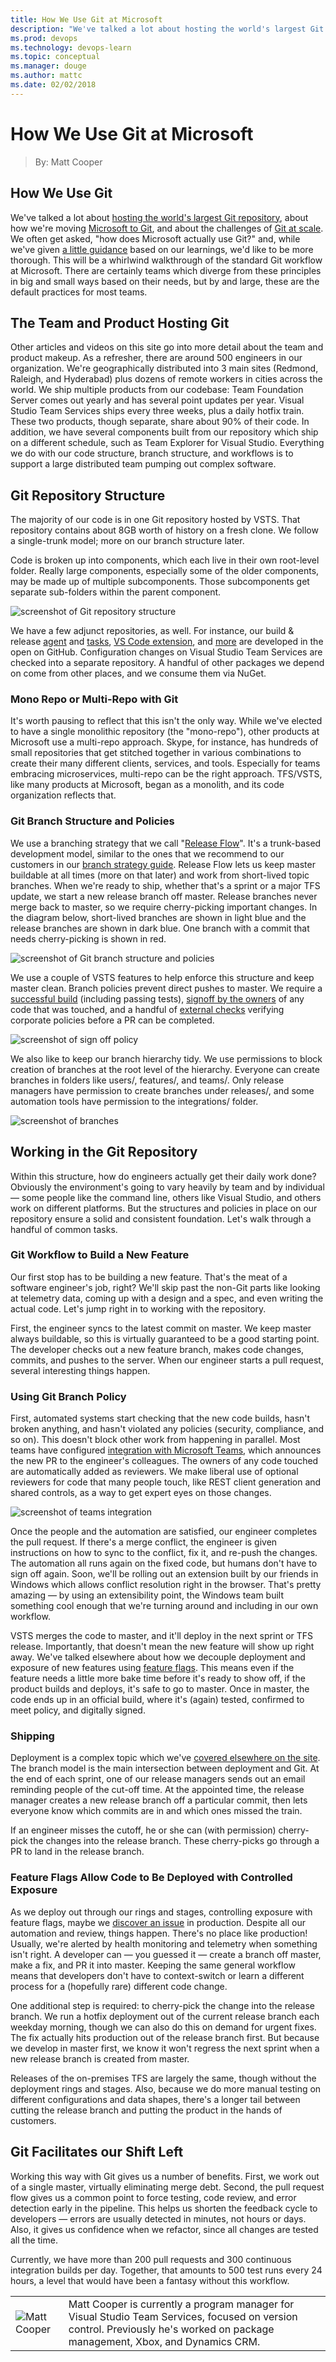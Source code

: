```yaml
---
title: How We Use Git at Microsoft
description: "We've talked a lot about hosting the world's largest Git repository, about how we're moving Microsoft to Git, and about the challenges of Git at scale."
ms.prod: devops
ms.technology: devops-learn
ms.topic: conceptual
ms.manager: douge
ms.author: mattc
ms.date: 02/02/2018
---
```


# How We Use Git at Microsoft
> By: Matt Cooper

## How We Use Git
We've talked a lot about [hosting the world's largest Git repository](https://blogs.msdn.microsoft.com/bharry/2017/05/24/the-largest-git-repo-on-the-planet/),
about how we're moving [Microsoft to Git](https://www.youtube.com/watch?v=rKgBV4yfK3g), and about the
challenges of [Git at scale](../git/git-at-scale.md). We often get
asked, "how does Microsoft actually use Git?" and, while we've given [a little guidance](/azure/devops/git/concepts/git-branching-guidance)
based on our learnings, we'd like to be more thorough. This will be a
whirlwind walkthrough of the standard Git workflow at Microsoft. There
are certainly teams which diverge from these principles in big and small
ways based on their needs, but by and large, these are the default
practices for most teams.

## The Team and Product Hosting Git
Other articles and videos on this site go into more detail about the
team and product makeup. As a refresher, there are around 500 engineers
in our organization. We're geographically distributed into 3 main sites
(Redmond, Raleigh, and Hyderabad) plus dozens of remote workers in
cities across the world. We ship multiple products from our codebase:
Team Foundation Server comes out yearly and has several point updates
per year. Visual Studio Team Services ships every three weeks, plus a
daily hotfix train. These two products, though separate, share about 90%
of their code. In addition, we have several components built from our
repository which ship on a different schedule, such as Team Explorer for
Visual Studio. Everything we do with our code structure, branch
structure, and workflows is to support a large distributed team pumping
out complex software.

## Git Repository Structure
The majority of our code is in one Git repository hosted by VSTS. That
repository contains about 8GB worth of history on a fresh clone. We
follow a single-trunk model; more on our branch structure later.

Code is broken up into components, which each live in their own
root-level folder. Really large components, especially some of the older
components, may be made up of multiple subcomponents. Those
subcomponents get separate sub-folders within the parent component.

![screenshot of Git repository structure](../_img/vso-files.png)

We have a few adjunct repositories, as well. For instance, our build &
release [agent](https://github.com/microsoft/vsts-agent) and
[tasks](https://github.com/microsoft/vsts-tasks), [VS Code extension](https://github.com/Microsoft/vsts-vscode), and
[more](https://github.com/Microsoft?utf8=%E2%9C%93&q=vsts&type=&language=)
are developed in the open on GitHub. Configuration changes on Visual
Studio Team Services are checked into a separate repository. A handful
of other packages we depend on come from other places, and we consume
them via NuGet.

### Mono Repo or Multi-Repo with Git
It's worth pausing to reflect that this isn't the only way. While we've
elected to have a single monolithic repository (the "mono-repo"), other
products at Microsoft use a multi-repo approach. Skype, for instance,
has hundreds of small repositories that get stitched together in various
combinations to create their many different clients, services, and
tools. Especially for teams embracing microservices, multi-repo can be
the right approach. TFS/VSTS, like many products at Microsoft, began as
a monolith, and its code organization reflects that.

### Git Branch Structure and Policies
We use a branching strategy that we call "[Release Flow](release-flow.md)".
It's a trunk-based development model, similar to the ones that we
recommend to our customers in our
[branch strategy guide](/azure/devops/git/concepts/git-branching-guidance).
Release Flow lets us keep master buildable at all times (more on that later)
and work from short-lived topic branches. When we're ready to ship,
whether that's a sprint or a major TFS update, we start a new release
branch off master. Release branches never merge back to master, so we
require cherry-picking important changes. In the diagram below,
short-lived branches are shown in light blue and the release branches
are shown in dark blue. One branch with a commit that needs cherry-picking
is shown in red.

![screenshot of Git branch structure and policies](../_img/branch-strategy.png)

We use a couple of VSTS features to help enforce this structure and keep
master clean. Branch policies prevent direct pushes to master. We
require a [successful build](/azure/devops/git/branch-policies#build-validation)
(including passing tests), [signoff by the owners](/azure/devops/git/branch-policies#automatically-include-code-reviewers)
of any code that was touched, and a handful of [external checks](/azure/devops/git/branch-policies#require-approval-from-external-services)
verifying corporate policies before a PR can be completed.

![screenshot of sign off policy](../_img/pr-policy.png)

We also like to keep our branch hierarchy tidy. We use permissions to
block creation of branches at the root level of the hierarchy. Everyone
can create branches in folders like users/, features/, and teams/. Only
release managers have permission to create branches under releases/, and
some automation tools have permission to the integrations/ folder.

![screenshot of branches](../_img/vso-branches.png)

## Working in the Git Repository
Within this structure, how do engineers actually get their daily work
done? Obviously the environment's going to vary heavily by team and by
individual &mdash; some people like the command line, others like Visual
Studio, and others work on different platforms. But the structures and
policies in place on our repository ensure a solid and consistent
foundation. Let's walk through a handful of common tasks.

### Git Workflow to Build a New Feature
Our first stop has to be building a new feature. That's the meat of a
software engineer's job, right? We'll skip past the non-Git parts like
looking at telemetry data, coming up with a design and a spec, and even
writing the actual code. Let's jump right in to working with the
repository.

First, the engineer syncs to the latest commit on master. We keep master
always buildable, so this is virtually guaranteed to be a good starting
point. The developer checks out a new feature branch, makes code
changes, commits, and pushes to the server. When our engineer starts a
pull request, several interesting things happen.

### Using Git Branch Policy
First, automated systems start checking that the new code builds, hasn't
broken anything, and hasn't violated any policies (security, compliance,
and so on). This doesn't block other work from happening in parallel.
Most teams have configured [integration with Microsoft Teams](https://marketplace.visualstudio.com/items?itemName=ms-vsts.vss-services-teams),
which announces the new PR to the engineer's colleagues. The owners of
any code touched are automatically added as reviewers. We make liberal
use of optional reviewers for code that many people touch, like REST
client generation and shared controls, as a way to get expert eyes on
those changes.

![screenshot of teams integration](../_img/ms-teams-integration.png)

Once the people and the automation are satisfied, our engineer completes
the pull request. If there's a merge conflict, the engineer is given
instructions on how to sync to the conflict, fix it, and re-push the
changes. The automation all runs again on the fixed code, but humans
don't have to sign off again. Soon, we'll be rolling out an extension
built by our friends in Windows which allows conflict resolution right
in the browser. That's pretty amazing &mdash; by using an extensibility point,
the Windows team built something cool enough that we're turning around
and including in our own workflow.

VSTS merges the code to master, and it'll deploy in the next sprint or
TFS release. Importantly, that doesn't mean the new feature will show up
right away. We've talked elsewhere about how we decouple deployment and
exposure of new features using [feature flags](progressive-experimentation-feature-flags.md).
This means even if the feature needs a little more bake time before it's
ready to show off, if the product builds and deploys, it's safe to go to
master. Once in master, the code ends up in an official build, where
it's (again) tested, confirmed to meet policy, and digitally signed.

### Shipping
Deployment is a complex topic which we've [covered elsewhere on the site](achieving-no-downtime-versioned-service-updates.md).
The branch model is the main intersection between deployment and Git. At
the end of each sprint, one of our release managers sends out an email
reminding people of the cut-off time. At the appointed time, the release
manager creates a new release branch off a particular commit, then lets
everyone know which commits are in and which ones missed the train.

If an engineer misses the cutoff, he or she can (with permission)
cherry-pick the changes into the release branch. These cherry-picks go
through a PR to land in the release branch.

### Feature Flags Allow Code to Be Deployed with Controlled Exposure
As we deploy out through our rings and stages, controlling exposure with
feature flags, maybe we [discover an issue](shift-right-test-production.md)
in production. Despite all our automation and review, things happen.
There's no place like production\! Usually, we're alerted by health
monitoring and telemetry when something isn't right. A developer can &mdash;
you guessed it &mdash; create a branch off master, make a fix, and PR it into
master. Keeping the same general workflow means that developers don't
have to context-switch or learn a different process for a (hopefully
rare) different code change.

One additional step is required: to cherry-pick the change into the
release branch. We run a hotfix deployment out of the current release
branch each weekday morning, though we can also do this on demand for
urgent fixes. The fix actually hits production out of the release branch
first. But because we develop in master first, we know it won't regress
the next sprint when a new release branch is created from master.

Releases of the on-premises TFS are largely the same, though without the
deployment rings and stages. Also, because we do more manual testing on
different configurations and data shapes, there's a longer tail between
cutting the release branch and putting the product in the hands of
customers.

## Git Facilitates our Shift Left
Working this way with Git gives us a number of benefits. First, we work
out of a single master, virtually eliminating merge debt. Second, the
pull request flow gives us a common point to force testing, code review,
and error detection early in the pipeline. This helps us shorten the
feedback cycle to developers &mdash; errors are usually detected in minutes,
not hours or days. Also, it gives us confidence when we refactor, since
all changes are tested all the time.

Currently, we have more than 200 pull requests and 300 continuous
integration builds per day. Together, that amounts to 500 test runs
every 24 hours, a level that would have been a fantasy without this
workflow.

|             |                           |
|-------------|---------------------------|
|![Matt Cooper](https://secure.gravatar.com/avatar/430135977e33df497a125eef52420daf?s=130&d=mm&r=g)|Matt Cooper is currently a program manager for Visual Studio Team Services, focused on version control. Previously he's worked on package management, Xbox, and Dynamics CRM.|
